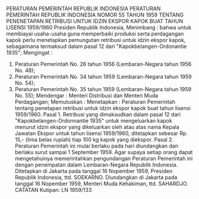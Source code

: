  PERATURAN PEMERINTAH REPUBLIK INDONESIA PERATURAN PEMERINTAH REPUBLIK INDONESIA NOMOR 55 TAHUN 1959 TENTANG PENENETAPAN RETRIBUSI UNTUK IDZIN EKSPOR KAPOK BUAT TAHUN LISENSI 1959/1960 Presiden Republik Indonesia,
Menimbang :
 bahwa untuk membiayai usaha-usaha guna memperbaiki produksi serta perdagangan kapok perlu menetapkan pemungutan retribusi untuk idzin ekspor kapok, sebagaimana termaksud dalam pasal 12 dari "Kapokbelangen-Ordonantie 1935";
Mengingat :

1. Peraturan Pemerintah No. 26 tahun 1956 (Lembaran-Negara tahun 1956 No. 48);
2. Peraturan Pemerintah No. 34 tahun 1959 (Lembaran-Negara tahun 1959 No. 54);
3. Peraturan Pemerintah No. 35 tahun 1959 (Lembaran-Negara tahun 1959 No. 55); Mendengar : Menteri Distribusi dan Menteri Muda Perdagangan; Memutuskan : Menetapkan : Peraturan Pemerintah tentang penetapan retribusi untuk idzin ekspor kapok buat tahun lisensi 1959/1960. Pasal 1. Retribusi yang dimaksudkan dalam pasal 12 dari "Kapokbelangen-Ordonnantie 1935" untuk mengeluarkan kapok menurut idzin ekspor yang dikeluarkan oleh atau atas nama Kepala Jawatan Ekspor untuk tahun lisensi 1959/1960, ditetapkan sebesar Rp. 15,- (lima belas rupiah) tiap 100 kg kapok yang diekspor. Pasal 2. Peraturan Pemerintah ini mulai berlaku pada hari diundangkan dan berlaku surut sampai 1 September 1959. Agar supaya setiap orang dapat mengetahuinya memerintahkan pengundangan Peraturan Pemerintah ini dengan penempatan dalam Lembaran-Negara Republik Indonesia. Ditetapkan di Jakarta pada tanggal 16 Nopember 1959, Presiden Republik Indonesia, ttd. SOEKARNO. Diundangkan di Jakarta pada tanggal 16 Nopember 1959, Menteri Muda Kehakiman, ttd. SAHARDJO. CATATAN Kutipan: LN 1959/133
